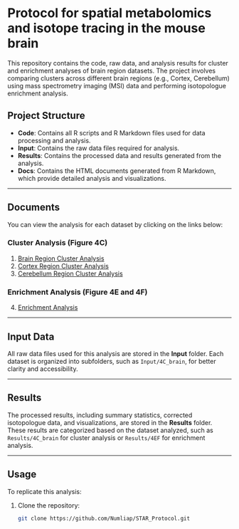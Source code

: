 # Protocol for spatial metabolomics and isotope tracing in the mouse brain

This repository contains the code, raw data, and analysis results for cluster and enrichment analyses of brain region datasets. The project involves comparing clusters across different brain regions (e.g., Cortex, Cerebellum) using mass spectrometry imaging (MSI) data and performing isotopologue enrichment analysis.

## Project Structure

- **Code**: Contains all R scripts and R Markdown files used for data processing and analysis.
- **Input**: Contains the raw data files required for analysis.
- **Results**: Contains the processed data and results generated from the analysis.
- **Docs**: Contains the HTML documents generated from R Markdown, which provide detailed analysis and visualizations.

---

## Documents

You can view the analysis for each dataset by clicking on the links below:

### Cluster Analysis (Figure 4C)

1. [Brain Region Cluster Analysis](https://numliap.github.io/STAR_Protocol/Brain_Region_Cluster_Analysis.html)
2. [Cortex Region Cluster Analysis](https://numliap.github.io/STAR_Protocol/Cortex_Region_Cluster_Analysis.html)
3. [Cerebellum Region Cluster Analysis](https://numliap.github.io/STAR_Protocol/Cereb_Region_Cluster_Analysis.html)

### Enrichment Analysis (Figure 4E and 4F)

4. [Enrichment Analysis](https://numliap.github.io/STAR_Protocol/Enrichment_Analysis.html)

---

## Input Data

All raw data files used for this analysis are stored in the **Input** folder. Each dataset is organized into subfolders, such as `Input/4C_brain`, for better clarity and accessibility.

---

## Results

The processed results, including summary statistics, corrected isotopologue data, and visualizations, are stored in the **Results** folder. These results are categorized based on the dataset analyzed, such as `Results/4C_brain` for cluster analysis or `Results/4EF` for enrichment analysis.

---

## Usage

To replicate this analysis:

1. Clone the repository:
   ```bash
   git clone https://github.com/Numliap/STAR_Protocol.git
